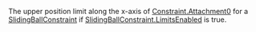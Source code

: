 The upper position limit along the x-axis of [Constraint.Attachment0](https://developer.roblox.com/en-us/api-reference/property/Constraint/Attachment0) for a [SlidingBallConstraint](https://developer.roblox.com/en-us/api-reference/class/SlidingBallConstraint) if [SlidingBallConstraint.LimitsEnabled](https://developer.roblox.com/en-us/api-reference/property/SlidingBallConstraint/LimitsEnabled) is true.